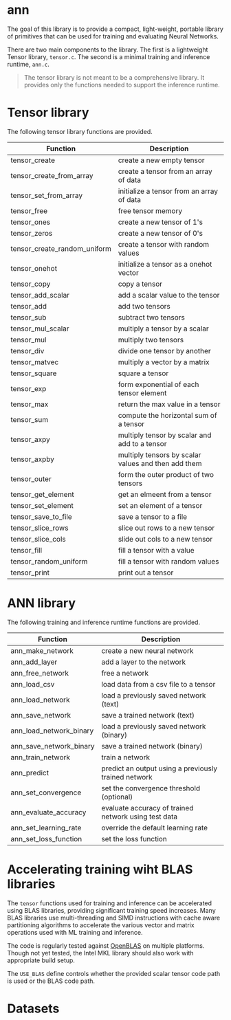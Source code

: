 # ann

The goal of this library is to provide a compact, light-weight, portable library
of primitives that can be used for training and evaluating Neural Networks.

There are two main components to the library. The first is a lightweight Tensor library, `tensor.c`. The second is a minimal training and inference runtime, 
`ann.c`.

>The tensor library is not meant to be a comprehensive library. It provides only
> the functions needed to support the inference runtime.

# Tensor library

The following tensor library functions are provided.

Function | Description
---------|------------
tensor_create | create a new empty tensor
tensor_create_from_array | create a tensor from an array of data
tensor_set_from_array | initialize a tensor from an array of data
tensor_free | free tensor memory
tensor_ones | create a new tensor of 1's
tensor_zeros | create a new tensor of 0's
tensor_create_random_uniform | create a tensor with random values
tensor_onehot | initialize a tensor as a onehot vector
tensor_copy | copy a tensor
tensor_add_scalar | add a scalar value to the tensor
tensor_add | add two tensors
tensor_sub | subtract two tensors
tensor_mul_scalar | multiply a tensor by a scalar
tensor_mul | multiply two tensors
tensor_div | divide one tensor by another
tensor_matvec | multiply a vector by a matrix
tensor_square | square a tensor
tensor_exp | form exponential of each tensor element 
tensor_max | return the max value in a tensor
tensor_sum | compute the horizontal sum of a tensor
tensor_axpy | multiply tensor by scalar and add to a tensor
tensor_axpby | multiply tensors by scalar values and then add them
tensor_outer | form the outer product of two tensors
tensor_get_element | get an elmeent from a tensor
tensor_set_element | set an element of a tensor
tensor_save_to_file | save a tensor to a file
tensor_slice_rows | slice out rows to a new tensor
tensor_slice_cols | slide out cols to a new tensor
tensor_fill | fill a tensor with a value
tensor_random_uniform | fill a tensor with random values
tensor_print | print out a tensor

# ANN library

The following training and inference runtime functions are provided.

Function | Description
-------- | -----------
ann_make_network | create a new neural network
ann_add_layer | add a layer to the network
ann_free_network | free a network
ann_load_csv | load data from a csv file to a tensor
ann_load_network | load a previously saved network (text)
ann_save_network | save a trained network (text)
ann_load_network_binary | load a previously saved network (binary)
ann_save_network_binary | save a trained network (binary)
ann_train_network | train a network
ann_predict | predict an output using a previously trained network
ann_set_convergence | set the convergence threshold (optional)
ann_evaluate_accuracy | evaluate accuracy of trained network using test data
ann_set_learning_rate | override the default learning rate
ann_set_loss_function | set the loss function

# Accelerating training wiht BLAS libraries

The `tensor` functions used for training and inference can be accelerated
using BLAS libraries, providing significant training speed increases. 
Many BLAS libraries use multi-threading and SIMD instructions with cache
aware partitioning algorithms to accelerate the various vector and matrix
operations used with ML training and inference.

The code is regularly tested against [OpenBLAS](https://openblas.net) on
multiple platforms. Though not yet tested, the Intel MKL library should 
also work with appropriate build setup.

The `USE_BLAS` define controls whether the provided scalar tensor code
path is used or the BLAS code path.

# Datasets


